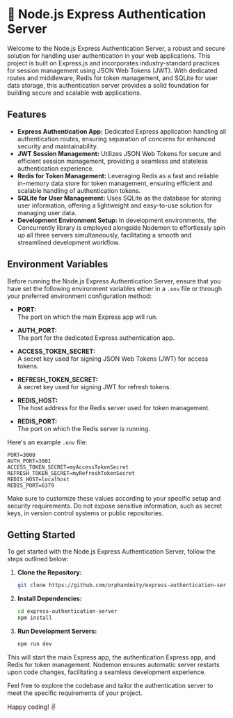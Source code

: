 # 🪪 Node.js Express Authentication Server

Welcome to the Node.js Express Authentication Server, a robust and secure solution for handling user authentication in your web applications. This project is built on Express.js and incorporates industry-standard practices for session management using JSON Web Tokens (JWT). With dedicated routes and middleware, Redis for token management, and SQLite for user data storage, this authentication server provides a solid foundation for building secure and scalable web applications.

## Features

- **Express Authentication App:** Dedicated Express application handling all authentication routes, ensuring separation of concerns for enhanced security and maintainability.
- **JWT Session Management:** Utilizes JSON Web Tokens for secure and efficient session management, providing a seamless and stateless authentication experience.
- **Redis for Token Management:** Leveraging Redis as a fast and reliable in-memory data store for token management, ensuring efficient and scalable handling of authentication tokens.
- **SQLite for User Management:** Uses SQLite as the database for storing user information, offering a lightweight and easy-to-use solution for managing user data.
- **Development Environment Setup:** In development environments, the Concurrently library is employed alongside Nodemon to effortlessly spin up all three servers simultaneously, facilitating a smooth and streamlined development workflow.

## Environment Variables

Before running the Node.js Express Authentication Server, ensure that you have set the following environment variables either in a `.env` file or through your preferred environment configuration method:

- **PORT:**  
  The port on which the main Express app will run.

- **AUTH_PORT:**  
  The port for the dedicated Express authentication app.

- **ACCESS_TOKEN_SECRET:**  
  A secret key used for signing JSON Web Tokens (JWT) for access tokens.

- **REFRESH_TOKEN_SECRET:**  
  A secret key used for signing JWT for refresh tokens.

- **REDIS_HOST:**  
  The host address for the Redis server used for token management.

- **REDIS_PORT:**  
  The port on which the Redis server is running.

Here's an example `.env` file:

```env
PORT=3000
AUTH_PORT=3001
ACCESS_TOKEN_SECRET=myAccessTokenSecret
REFRESH_TOKEN_SECRET=myRefreshTokenSecret
REDIS_HOST=localhost
REDIS_PORT=6379
```

Make sure to customize these values according to your specific setup and security requirements. Do not expose sensitive information, such as secret keys, in version control systems or public repositories.

## Getting Started

To get started with the Node.js Express Authentication Server, follow the steps outlined below:

1. **Clone the Repository:**

   ```bash
   git clone https://github.com/orphandeity/express-authentication-server.git
   ```

2. **Install Dependencies:**

   ```bash
   cd express-authentication-server
   npm install
   ```

3. **Run Development Servers:**
   ```bash
   npm run dev
   ```

This will start the main Express app, the authentication Express app, and Redis for token management. Nodemon ensures automatic server restarts upon code changes, facilitating a seamless development experience.

Feel free to explore the codebase and tailor the authentication server to meet the specific requirements of your project.

Happy coding! ✌️
